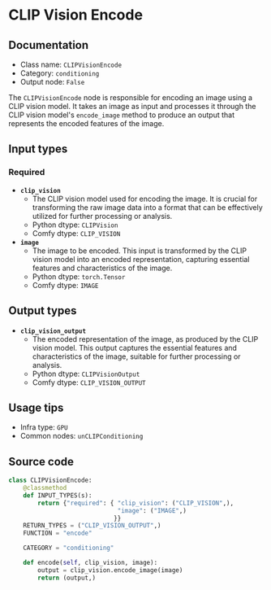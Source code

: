 # CLIP Vision Encode
## Documentation
- Class name: `CLIPVisionEncode`
- Category: `conditioning`
- Output node: `False`

The `CLIPVisionEncode` node is responsible for encoding an image using a CLIP vision model. It takes an image as input and processes it through the CLIP vision model's `encode_image` method to produce an output that represents the encoded features of the image.
## Input types
### Required
- **`clip_vision`**
    - The CLIP vision model used for encoding the image. It is crucial for transforming the raw image data into a format that can be effectively utilized for further processing or analysis.
    - Python dtype: `CLIPVision`
    - Comfy dtype: `CLIP_VISION`
- **`image`**
    - The image to be encoded. This input is transformed by the CLIP vision model into an encoded representation, capturing essential features and characteristics of the image.
    - Python dtype: `torch.Tensor`
    - Comfy dtype: `IMAGE`
## Output types
- **`clip_vision_output`**
    - The encoded representation of the image, as produced by the CLIP vision model. This output captures the essential features and characteristics of the image, suitable for further processing or analysis.
    - Python dtype: `CLIPVisionOutput`
    - Comfy dtype: `CLIP_VISION_OUTPUT`
## Usage tips
- Infra type: `GPU`
- Common nodes: `unCLIPConditioning`


## Source code
```python
class CLIPVisionEncode:
    @classmethod
    def INPUT_TYPES(s):
        return {"required": { "clip_vision": ("CLIP_VISION",),
                              "image": ("IMAGE",)
                             }}
    RETURN_TYPES = ("CLIP_VISION_OUTPUT",)
    FUNCTION = "encode"

    CATEGORY = "conditioning"

    def encode(self, clip_vision, image):
        output = clip_vision.encode_image(image)
        return (output,)

```
